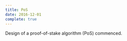 ```yaml
---
title: PoS
date: 2016-12-01
complete: true
---
```


Design of a proof-of-stake algorithm (PoS) commenced.

